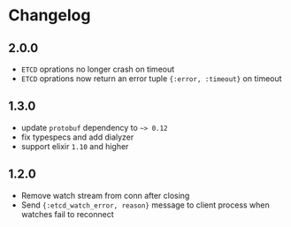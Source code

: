 # Changelog
## 2.0.0

* `ETCD` oprations no longer crash on timeout
* `ETCD` oprations now return an error tuple `{:error, :timeout}` on timeout

## 1.3.0

* update `protobuf` dependency to `~> 0.12`
* fix typespecs and add dialyzer
* support elixir `1.10` and higher

## 1.2.0

* Remove watch stream from conn after closing
* Send `{:etcd_watch_error, reason}` message to client process when watches fail to reconnect
